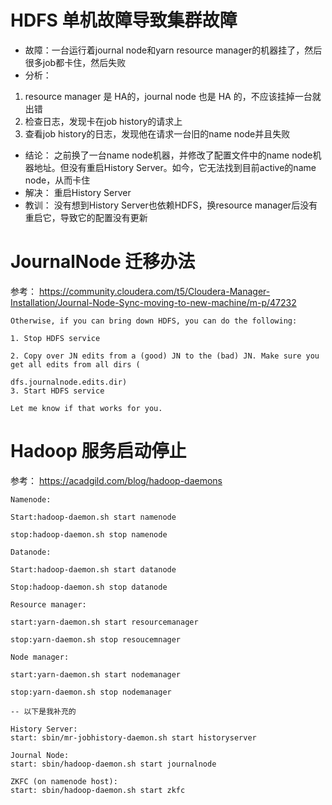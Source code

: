 # HDFS 单机故障导致集群故障
* 故障：一台运行着journal node和yarn resource manager的机器挂了，然后很多job都卡住，然后失败
* 分析：

1. resource manager 是 HA的，journal node 也是 HA 的，不应该挂掉一台就出错
1. 检查日志，发现卡在job history的请求上
1. 查看job history的日志，发现他在请求一台旧的name node并且失败

* 结论：
    之前换了一台name node机器，并修改了配置文件中的name node机器地址。但没有重启History Server。如今，它无法找到目前active的name node，从而卡住
* 解决：
    重启History Server
* 教训：
    没有想到History Server也依赖HDFS，换resource manager后没有重启它，导致它的配置没有更新
 

# JournalNode 迁移办法

参考： https://community.cloudera.com/t5/Cloudera-Manager-Installation/Journal-Node-Sync-moving-to-new-machine/m-p/47232

```
Otherwise, if you can bring down HDFS, you can do the following:

1. Stop HDFS service

2. Copy over JN edits from a (good) JN to the (bad) JN. Make sure you get all edits from all dirs (

dfs.journalnode.edits.dir)
3. Start HDFS service
 
Let me know if that works for you.
```

# Hadoop 服务启动停止
参考： https://acadgild.com/blog/hadoop-daemons

```
Namenode:

Start:hadoop-daemon.sh start namenode

stop:hadoop-daemon.sh stop namenode

Datanode:

Start:hadoop-daemon.sh start datanode

Stop:hadoop-daemon.sh stop datanode

Resource manager:

start:yarn-daemon.sh start resourcemanager

stop:yarn-daemon.sh stop resoucemnager

Node manager:

start:yarn-daemon.sh start nodemanager

stop:yarn-daemon.sh stop nodemanager

-- 以下是我补充的

History Server:
start: sbin/mr-jobhistory-daemon.sh start historyserver

Journal Node: 
start: sbin/hadoop-daemon.sh start journalnode

ZKFC (on namenode host):
start: sbin/hadoop-daemon.sh start zkfc
```
